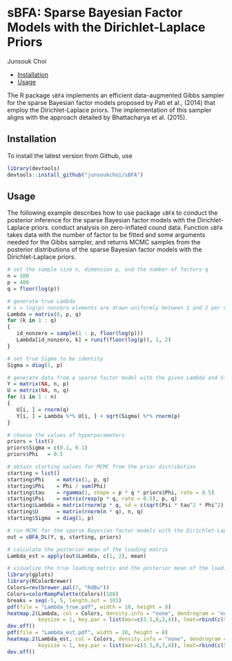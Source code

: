 sBFA: Sparse Bayesian Factor Models with the Dirichlet-Laplace Priors
================
Junsouk Choi

- <a href="#installation" id="toc-installation">Installation</a>
- <a href="#usage" id="toc-usage">Usage</a>

The R package `sBFA` implements an efficient data-augmented Gibbs
sampler for the sparse Bayesian factor models proposed by Pati et al.,
(2014) that employ the Dirichlet-Laplace priors. The implementation of
this sampler aligns with the approach detailed by Bhattacharya et
al. (2015).

## Installation

To install the latest version from Github, use

``` r
library(devtools)
devtools::install_github("junsoukchoi/sBFA")
```

## Usage

The following example describes how to use package `sBFA` to conduct the
posterior inference for the sparse Bayesian factor models with the
Dirichlet-Laplace priors. conduct analysis on zero-inflated cound data.
Function `sBFA` takes data with the number of factor to be fitted and
some arguments needed for the Gibbs sampler, and returns MCMC samples
from the posterior distributions of the sparse Bayesian factor models
with the Dirichlet-Laplace priors.

``` r
# set the sample size n, dimension p, and the number of factors q
n = 100
p = 400
q = floor(log(p))

# generate true Lambda
# s = log(p) nonzero elements are drawn uniformly between 1 and 2 per columns
Lambda = matrix(0, p, q)
for (k in 1 : q)
{
   id_nonzero = sample(1 : p, floor(log(p)))
   Lambda[id_nonzero, k] = runif(floor(log(p)), 1, 2)
}

# set true Sigma to be identity
Sigma = diag(1, p)

# generate data from a sparse factor model with the given Lambda and Sigma
Y = matrix(NA, n, p)
U = matrix(NA, n, q)
for (i in 1 : n)
{
   U[i, ] = rnorm(q)
   Y[i, ] = Lambda %*% U[i, ] + sqrt(Sigma) %*% rnorm(p)
}

# choose the values of hyperparameters 
priors = list()
priors$Sigma = c(0.1, 0.1)
priors$Phi   = 0.5

# obtain starting values for MCMC from the prior distribution
starting = list()
starting$Phi    = matrix(1, p, q)
starting$Phi    = Phi / sum(Phi)
starting$tau    = rgamma(1, shape = p * q * priors$Phi, rate = 0.5)
starting$Psi    = matrix(rexp(p * q, rate = 0.5), p, q)
starting$Lambda = matrix(rnorm(p * q, sd = c(sqrt(Psi * tau^2 * Phi^2))), p, q)
starting$U      = matrix(rnorm(n * q), n, q)
starting$Sigma  = diag(1, p)

# run MCMC for the sparse Bayesian factor models with the Dirichlet-Laplace priors
out = sBFA_DL(Y, q, starting, priors)

# calculate the posterior mean of the loading matrix
Lambda_est = apply(out$Lambda, c(1, 2), mean)

# visualize the true loading matrix and the posterior mean of the loading matrix
library(gplots)
library(RColorBrewer)
Colors=rev(brewer.pal(7, "RdBu"))
Colors=colorRampPalette(Colors)(100)
breaks = seq(-5, 5, length.out = 101)
pdf(file = "Lambda_true.pdf", width = 10, height = 8)
heatmap.2(Lambda, col = Colors, density.info = "none", dendrogram = 'none', Colv = FALSE, Rowv =FALSE, trace = "none", breaks = breaks, 
          keysize = 1, key.par = list(mar=c(3.5,0,3,4)), lmat=rbind(c(5,4,2),c(6,1,3)), lhei=c(1,5), lwid=c(1,10,1))
dev.off()
pdf(file = "Lambda_est.pdf", width = 10, height = 8)
heatmap.2(Lambda_est, col = Colors, density.info = "none", dendrogram = 'none', Colv = FALSE, Rowv =FALSE, trace = "none", breaks = breaks, 
          keysize = 1, key.par = list(mar=c(3.5,0,3,4)), lmat=rbind(c(5,4,2),c(6,1,3)), lhei=c(1,5), lwid=c(1,10,1))
dev.off()
```
